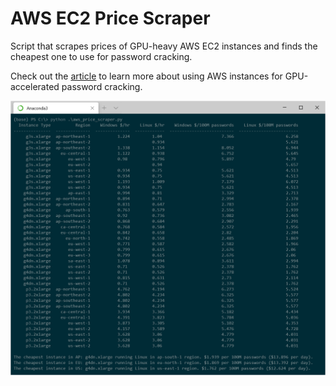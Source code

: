# AWS EC2 Price Scraper
Script that scrapes prices of GPU-heavy AWS EC2 instances and finds the cheapest one to use for password cracking.

Check out the [article](https://github.com/jankais3r/AWS-EC2-Price-Scraper/blob/master/Article.md) to learn more about using AWS instances for GPU-accelerated password cracking.

![script output](https://github.com/jankais3r/AWS-EC2-Price-Scraper/blob/master/screen.png)
